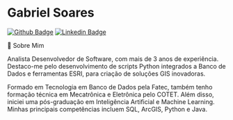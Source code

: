 # Gabriel Soares

[![Github Badge](https://img.shields.io/badge/-Github-000?style=for-the-badge&logo=Github&logoColor=white&link=https://github.com/GabrielSG20)](https://github.com/GabrielSG20)
[![Linkedin Badge](https://img.shields.io/badge/-LinkedIn-blue?style=for-the-badge&logo=Linkedin&logoColor=white&link=https://www.linkedin.com/in/gabrielsoares-dev/)](https://www.linkedin.com/in/gabrielsoares-dev)

💬 Sobre Mim

Analista Desenvolvedor de Software, com mais de 3 anos de experiência. Destaco-me pelo desenvolvimento de scripts Python integrados a Banco de Dados e ferramentas ESRI, para criação de soluções GIS inovadoras. 

Formado em Tecnologia em Banco de Dados pela Fatec, também tenho formação técnica em Mecatrônica e Eletrônica pelo COTET. Além disso, iniciei uma pós-graduação em Inteligência Artificial e Machine Learning.
Minhas principais competências incluem SQL, ArcGIS, Python e Java.

<!--
**GabrielSG20/GabrielSG20** is a ✨ _special_ ✨ repository because its `README.md` (this file) appears on your GitHub profile.

Here are some ideas to get you started:

- 🔭 I’m currently working on ...
- 🌱 I’m currently learning ...
- 👯 I’m looking to collaborate on ...
- 🤔 I’m looking for help with ...
- 💬 Ask me about ...
- 📫 How to reach me: ...
- 😄 Pronouns: ...
- ⚡ Fun fact: ...
-->
